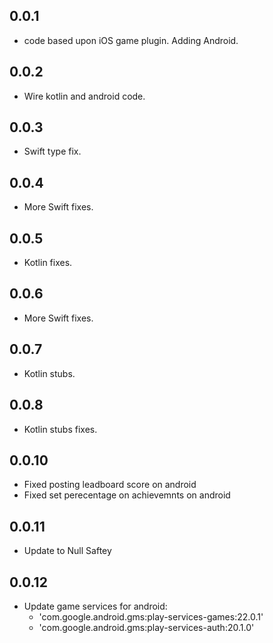 ## 0.0.1
* code based upon iOS game plugin. Adding Android.
## 0.0.2
* Wire kotlin and android code.
## 0.0.3
* Swift type fix.
## 0.0.4
* More Swift fixes.
## 0.0.5
* Kotlin fixes.
## 0.0.6
* More Swift fixes.
## 0.0.7
* Kotlin stubs.
## 0.0.8
* Kotlin stubs fixes.
## 0.0.10
* Fixed posting leadboard score on android
* Fixed set perecentage on achievemnts on android
## 0.0.11
* Update to Null Saftey
## 0.0.12
* Update game services for android: 
  * 'com.google.android.gms:play-services-games:22.0.1'
  * 'com.google.android.gms:play-services-auth:20.1.0'
